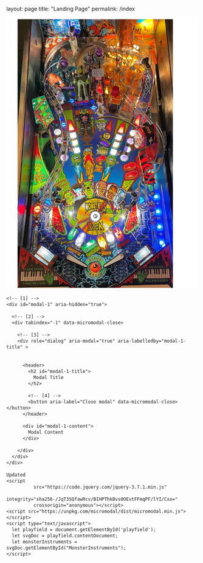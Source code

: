 layout: page
title: "Landing Page"
permalink: /index

<html>
  <head></head>
  <body>
    <img id="playfield" src="monsterbash.svg"/>
    
    <!-- [1] -->
    <div id="modal-1" aria-hidden="true">

      <!-- [2] -->
      <div tabindex="-1" data-micromodal-close>

        <!-- [3] -->
        <div role="dialog" aria-modal="true" aria-labelledby="modal-1-title" >


          <header>
            <h2 id="modal-1-title">
              Modal Title
            </h2>

            <!-- [4] -->
            <button aria-label="Close modal" data-micromodal-close></button>
          </header>

          <div id="modal-1-content">
            Modal Content
          </div>

        </div>
      </div>
    </div>
        
    Updated
    <script
			  src="https://code.jquery.com/jquery-3.7.1.min.js"
			  integrity="sha256-/JqT3SQfawRcv/BIHPThkBvs0OEvtFFmqPF/lYI/Cxo="
			  crossorigin="anonymous"></script>
    <script src="https://unpkg.com/micromodal/dist/micromodal.min.js"></script> 
    <script type="text/javascript">
      let playfield = document.getElementById('playfield');
      let svgDoc = playfield.contentDocument;
      let monsterInstruments = svgDoc.getElementById("MonsterInstruments");
    </script>
  </body>
</html>
